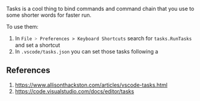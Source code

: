

Tasks is a cool thing to bind commands and command chain that you use to some shorter words for faster run.

To use them:
1. In `File ˃ Preferences > Keyboard Shortcuts` search for `tasks.RunTasks` and set a shortcut
2. In `.vscode/tasks.json` you can set those tasks following a 


## References
1. https://www.allisonthackston.com/articles/vscode-tasks.html
2. https://code.visualstudio.com/docs/editor/tasks